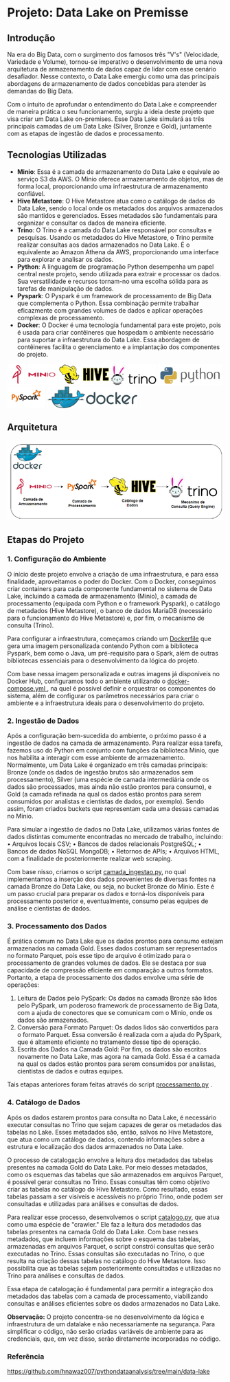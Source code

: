 # Projeto: Data Lake on Premisse

## Introdução

Na era do Big Data, com o surgimento dos famosos três "V's" (Velocidade, Variedade e Volume), tornou-se imperativo o desenvolvimento de uma nova arquitetura de armazenamento de dados capaz de lidar com esse cenário desafiador. Nesse contexto, o Data Lake emergiu como uma das principais abordagens de armazenamento de dados concebidas para atender às demandas do Big Data. 

Com o intuito de aprofundar o entendimento do Data Lake e compreender de maneira prática o seu funcionamento, surgiu a ideia deste projeto que visa criar um Data Lake on-premises. Esse Data Lake simulará as três principais camadas de um Data Lake (Silver, Bronze e Gold), juntamente com as etapas de ingestão de dados e processamento. 

## Tecnologias Utilizadas

- **Minio**: Essa é a camada de armazenamento do Data Lake e equivale ao serviço S3 da AWS. O Minio oferece armazenamento de objetos, mas de forma local, proporcionando uma infraestrutura de armazenamento confiável. 
- **Hive Metastore**: O Hive Metastore atua como o catálogo de dados do Data Lake, sendo o local onde os metadados dos arquivos armazenados são mantidos e gerenciados. Esses metadados são fundamentais para organizar e consultar os dados de maneira eficiente. 
- **Trino**: O Trino é a camada do Data Lake responsável por consultas e pesquisas. Usando os metadados do Hive Metastore, o Trino permite realizar consultas aos dados armazenados no Data Lake. É o equivalente ao Amazon Athena da AWS, proporcionando uma interface para explorar e analisar os dados. 
- **Python**: A linguagem de programação Python desempenha um papel central neste projeto, sendo utilizada para extrair e processar os dados. Sua versatilidade e recursos tornam-no uma escolha sólida para as tarefas de manipulação de dados. 
- **Pyspark**: O Pyspark é um framework de processamento de Big Data que complementa o Python. Essa combinação permite trabalhar eficazmente com grandes volumes de dados e aplicar operações complexas de processamento. 
- **Docker**: O Docker é uma tecnologia fundamental para este projeto, pois é usada para criar contêineres que hospedam o ambiente necessário para suportar a infraestrutura do Data Lake. Essa abordagem de contêineres facilita o gerenciamento e a implantação dos componentes do projeto.

<p align="left">
<img src="/img/minio-logo.webp" alt="minio" height="50" /> 
<img src="/img/hive-logo.jpg" alt="hive" height="50" /> 
<img src="/img/trino-logo.png" alt="trino" height="50"/> 
<img src="/img/python-logo.png" alt="python" height="50"/> 
<img src="/img/pyspark.jpg" alt="pyspark" height="50"/> 
<img src="/img/docker-logo.png" alt="docker" height="50"/> 
</p>

## Arquitetura

![DataLake on Premisse](/img/datalake_on_premisse.png)

## Etapas do Projeto

### 1. Configuração do Ambiente
O início deste projeto envolve a criação de uma infraestrutura, e para essa finalidade, aproveitamos o poder do Docker. Com o Docker, conseguimos criar containers para cada componente fundamental no sistema de Data Lake, incluindo a camada de armazenamento (Minio), a camada de processamento (equipada com Python e o framework Pyspark), o catálogo de metadados (Hive Metastore), o banco de dados MariaDB (necessário para o funcionamento do Hive Metastore) e, por fim, o mecanismo de consulta (Trino).

Para configurar a infraestrutura, começamos criando um [Dockerfile](Dockerfile) que gera uma imagem personalizada contendo Python com a biblioteca Pyspark, bem como o Java, um pré-requisito para o Spark, além de outras bibliotecas essenciais para o desenvolvimento da lógica do projeto.

Com base nessa imagem personalizada e outras imagens já disponíveis no Docker Hub, configuramos todo o ambiente utilizando o [docker-compose.yml ](docker-compose.yml ), na quel é possível definir e orquestrar os componentes do sistema, além de configurar os parâmetros necessários para criar o ambiente e a infraestrutura ideais para o desenvolvimento do projeto.


### 2. Ingestão de Dados

Após a configuração bem-sucedida do ambiente, o próximo passo é a ingestão de dados na camada de armazenamento. Para realizar essa tarefa, fazemos uso do Python em conjunto com funções da biblioteca Minio, que nos habilita a interagir com esse ambiente de armazenamento. Normalmente, um Data Lake é organizado em três camadas principais: Bronze (onde os dados de ingestão brutos são armazenados sem processamento), Silver (uma espécie de camada intermediária onde os dados são processados, mas ainda não estão prontos para consumo), e Gold (a camada refinada na qual os dados estão prontos para serem consumidos por analistas e cientistas de dados, por exemplo). Sendo assim, foram criados buckets que representam cada uma dessas camadas no Minio.

Para simular a ingestão de dados no Data Lake, utilizamos várias fontes de dados distintas comumente encontradas no mercado de trabalho, incluindo:
    • Arquivos locais CSV;
    • Bancos de dados relacionais PostgreSQL;
    • Bancos de dados NoSQL MongoDB;
    • Retornos de APIs;
    • Arquivos HTML, com a finalidade de posteriormente realizar web scraping.

Com base nisso, criamos o script [camada_ingestao.py](/src/camada_ingestao.py), no qual implementamos a inserção dos dados provenientes de diversas fontes na camada Bronze do Data Lake, ou seja, no bucket Bronze do Minio. Este é um passo crucial para preparar os dados e torná-los disponíveis para processamento posterior e, eventualmente, consumo pelas equipes de análise e cientistas de dados.


### 3. Processamento dos Dados

É prática comum no Data Lake que os dados prontos para consumo estejam armazenados na camada Gold. Esses dados costumam ser representados no formato Parquet, pois esse tipo de arquivo é otimizado para o processamento de grandes volumes de dados. Ele se destaca por sua capacidade de compressão eficiente em comparação a outros formatos. Portanto, a etapa de processamento dos dados envolve uma série de operações:

1. Leitura de Dados pelo PySpark: Os dados na camada Bronze são lidos pelo PySpark, um poderoso framework de processamento de Big Data, com a ajuda de conectores que se comunicam com o Minio, onde os dados são armazenados.
2. Conversão para Formato Parquet: Os dados lidos são convertidos para o formato Parquet. Essa conversão é realizada com a ajuda do PySpark, que é altamente eficiente no tratamento desse tipo de operação.
3. Escrita dos Dados na Camada Gold: Por fim, os dados são escritos novamente no Data Lake, mas agora na camada Gold. Essa é a camada na qual os dados estão prontos para serem consumidos por analistas, cientistas de dados e outras equipes.

Tais etapas anteriores foram feitas através do script [processamento.py](/src/processamento.py) .

### 4. Catálogo de Dados

Após os dados estarem prontos para consulta no Data Lake, é necessário executar consultas no Trino que sejam capazes de gerar os metadados das tabelas no Lake. Esses metadados são, então, salvos no Hive Metastore, que atua como um catálogo de dados, contendo informações sobre a estrutura e localização dos dados armazenados no Data Lake.

O processo de catalogação envolve a leitura dos metadados das tabelas presentes na camada Gold do Data Lake. Por meio desses metadados, como os esquemas das tabelas que são armazenados em arquivos Parquet, é possível gerar consultas no Trino. Essas consultas têm como objetivo criar as tabelas no catálogo do Hive Metastore. Como resultado, essas tabelas passam a ser visíveis e acessíveis no próprio Trino, onde podem ser consultadas e utilizadas para análises e consultas de dados.

Para realizar esse processo, desenvolvemos o script [catalogo.py](/src/catalogo.py), que atua como uma espécie de "crawler." Ele faz a leitura dos metadados das tabelas presentes na camada Gold do Data Lake. Com base nesses metadados, que incluem informações sobre o esquema das tabelas, armazenadas em arquivos Parquet, o script constrói consultas que serão executadas no Trino. Essas consultas são executadas no Trino, o que resulta na criação dessas tabelas no catálogo do Hive Metastore. Isso possibilita que as tabelas sejam posteriormente consultadas e utilizadas no Trino para análises e consultas de dados.

Essa etapa de catalogação é fundamental para permitir a integração dos metadados das tabelas com a camada de processamento, viabilizando consultas e análises eficientes sobre os dados armazenados no Data Lake.

**Observação:** O projeto concentra-se no desenvolvimento da lógica e infraestrutura de um datalake e não necessariamente na segurança. Para simplificar o código, não serão criadas variáveis de ambiente para as credenciais, que, em vez disso, serão diretamente incorporadas no código.

### Referência 
https://github.com/hnawaz007/pythondataanalysis/tree/main/data-lake

